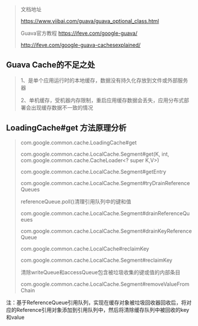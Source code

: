 
> 文档地址
>
> https://www.yiibai.com/guava/guava_optional_class.html
>
> Guava官方教程
> https://ifeve.com/google-guava/
>
> http://ifeve.com/google-guava-cachesexplained/

## Guava Cache的不足之处
> 1、是单个应用运行时的本地缓存，数据没有持久化存放到文件或外部服务器
> 
> 2、单机缓存，受机器内存限制，重启应用缓存数据会丢失，应用分布式部署会出现缓存数据不一致的情况



## LoadingCache#get 方法原理分析
> com.google.common.cache.LoadingCache#get
>
> com.google.common.cache.LocalCache.Segment#get(K, int, com.google.common.cache.CacheLoader<? super K,V>)
>
> com.google.common.cache.LocalCache.Segment#getEntry
>
> com.google.common.cache.LocalCache.Segment#tryDrainReferenceQueues
>
> referenceQueue.poll()清理引用队列中的键和值
>
> com.google.common.cache.LocalCache.Segment#drainReferenceQueues
>
> com.google.common.cache.LocalCache.Segment#drainKeyReferenceQueue
>
> com.google.common.cache.LocalCache#reclaimKey
>
> com.google.common.cache.LocalCache.Segment#reclaimKey
>
> 清除writeQueue和accessQueue包含被垃圾收集的键或值的内部条目
>
> com.google.common.cache.LocalCache.Segment#removeValueFromChain
>
注：基于ReferenceQueue引用队列，实现在缓存对象被垃圾回收器回收后，将对应的Reference引用对象添加到引用队列中，然后将清除缓存队列中被回收的key和value
